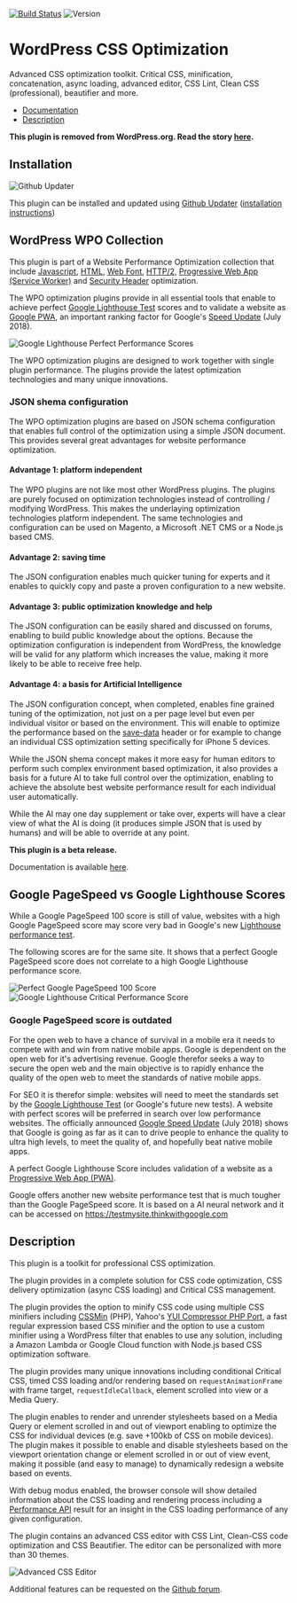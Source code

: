 [![Build Status](https://travis-ci.org/o10n-x/wordpress-css-optimization.svg?branch=master)](https://travis-ci.org/o10n-x/wordpress-css-optimization) ![Version](https://img.shields.io/github/release/o10n-x/wordpress-css-optimization.svg)

# WordPress CSS Optimization

Advanced CSS optimization toolkit. Critical CSS, minification, concatenation, async loading, advanced editor, CSS Lint, Clean CSS (professional), beautifier and more.

* [Documentation](https://github.com/o10n-x/wordpress-css-optimization/tree/master/docs)
* [Description](https://github.com/o10n-x/wordpress-css-optimization#description)

**This plugin is removed from WordPress.org. Read the story [here](https://github.com/o10n-x/wordpress-css-optimization/issues/4).**

## Installation

![Github Updater](https://github.com/afragen/github-updater/raw/develop/assets/GitHub_Updater_logo_small.png)

This plugin can be installed and updated using [Github Updater](https://github.com/afragen/github-updater) ([installation instructions](https://github.com/afragen/github-updater/wiki/Installation))

## WordPress WPO Collection

This plugin is part of a Website Performance Optimization collection that include [Javascript](https://github.com/o10n-x/wordpress-javascript-optimization), [HTML](https://github.com/o10n-x/wordpress-html-optimization), [Web Font](https://github.com/o10n-x/wordpress-font-optimization), [HTTP/2](https://github.com/o10n-x/wordpress-http2-optimization), [Progressive Web App (Service Worker)](https://github.com/o10n-x/wordpress-pwa-optimization) and [Security Header](https://github.com/o10n-x/wordpress-security-header-optimization) optimization. 

The WPO optimization plugins provide in all essential tools that enable to achieve perfect [Google Lighthouse Test](https://developers.google.com/web/tools/lighthouse/) scores and to validate a website as [Google PWA](https://developers.google.com/web/progressive-web-apps/), an important ranking factor for Google's [Speed Update](https://searchengineland.com/google-speed-update-page-speed-will-become-ranking-factor-mobile-search-289904) (July 2018).

![Google Lighthouse Perfect Performance Scores](https://github.com/o10n-x/wordpress-css-optimization/blob/master/docs/images/google-lighthouse-pwa-validation.jpg)

The WPO optimization plugins are designed to work together with single plugin performance. The plugins provide the latest optimization technologies and many unique innovations.

### JSON shema configuration

The WPO optimization plugins are based on JSON schema configuration that enables full control of the optimization using a simple JSON document. This provides several great advantages for website performance optimization.

#### Advantage 1: platform independent

The WPO plugins are not like most other WordPress plugins. The plugins are purely focused on optimization technologies instead of controlling / modifying WordPress. This makes the underlaying optimization technologies platform independent. The same technologies and configuration can be used on Magento, a Microsoft .NET CMS or a Node.js based CMS. 

#### Advantage 2: saving time

The JSON configuration enables much quicker tuning for experts and it enables to quickly copy and paste a proven configuration to a new website.

#### Advantage 3: public optimization knowledge and help

The JSON configuration can be easily shared and discussed on forums, enabling to build public knowledge about the options. Because the optimization configuration is independent from WordPress, the knowledge will be valid for any platform which increases the value, making it more likely to be able to receive free help.

#### Advantage 4: a basis for Artificial Intelligence

The JSON configuration concept, when completed, enables fine grained tuning of the optimization, not just on a per page level but even per individual visitor or based on the environment. This will enable to optimize the performance based on the [save-data](https://developers.google.com/web/updates/2016/02/save-data) header or for example to change an individual CSS optimization setting specifically for iPhone 5 devices. 

While the JSON shema concept makes it more easy for human editors to perform such complex environment based optimization, it also provides a basis for a future AI to take full control over the optimization, enabling to achieve the absolute best website performance result for each individual user automatically.

While the AI may one day supplement or take over, experts will have a clear view of what the AI is doing (it produces simple JSON that is used by humans) and will be able to override at any point.

**This plugin is a beta release.**

Documentation is available [here](https://github.com/o10n-x/wordpress-css-optimization/tree/master/docs).

## Google PageSpeed vs Google Lighthouse Scores

While a Google PageSpeed 100 score is still of value, websites with a high Google PageSpeed score may score very bad in Google's new [Lighthouse performance test](https://developers.google.com/web/tools/lighthouse/). 

The following scores are for the same site. It shows that a perfect Google PageSpeed score does not correlate to a high Google Lighthouse performance score.

![Perfect Google PageSpeed 100 Score](https://github.com/o10n-x/wordpress-css-optimization/blob/master/docs/images/google-pagespeed-100.png) ![Google Lighthouse Critical Performance Score](https://github.com/o10n-x/wordpress-css-optimization/blob/master/docs/images/lighthouse-performance-15.png)

### Google PageSpeed score is outdated

For the open web to have a chance of survival in a mobile era it needs to compete with and win from native mobile apps. Google is dependent on the open web for it's advertising revenue. Google therefor seeks a way to secure the open web and the main objective is to rapidly enhance the quality of the open web to meet the standards of native mobile apps.

For SEO it is therefor simple: websites will need to meet the standards set by the [Google Lighthouse Test](https://developers.google.com/web/tools/lighthouse/) (or Google's future new tests). A website with perfect scores will be preferred in search over low performance websites. The officially announced [Google Speed Update](https://searchengineland.com/google-speed-update-page-speed-will-become-ranking-factor-mobile-search-289904) (July 2018) shows that Google is going as far as it can to drive people to enhance the quality to ultra high levels, to meet the quality of, and hopefully beat native mobile apps.

A perfect Google Lighthouse Score includes validation of a website as a [Progressive Web App (PWA)](https://developers.google.com/web/progressive-web-apps/).

Google offers another new website performance test that is much tougher than the Google PageSpeed score. It is based on a AI neural network and it can be accessed on https://testmysite.thinkwithgoogle.com

## Description

This plugin is a toolkit for professional CSS optimization.

The plugin provides in a complete solution for CSS code optimization, CSS delivery optimization (async CSS loading) and Critical CSS management.

The plugin provides the option to minify CSS code using multiple CSS minifiers including [CSSMin](https://github.com/natxet/CssMin) (PHP), Yahoo's [YUI Compressor PHP Port](https://github.com/tubalmartin/YUI-CSS-compressor-PHP-port), a fast regular expression based CSS minifier and the option to use a custom minifier using a WordPress filter that enables to use any solution, including a Amazon Lambda or Google Cloud function with Node.js based CSS optimization software. 

The plugin provides many unique innovations including conditional Critical CSS, timed CSS loading and/or rendering based on `requestAnimationFrame` with frame target, `requestIdleCallback`, element scrolled into view or a Media Query.

The plugin enables to render and unrender stylesheets based on a Media Query or element scrolled in and out of viewport enabling to optimize the CSS for individual devices (e.g. save +100kb of CSS on mobile devices). The plugin makes it possible to enable and disable stylesheets based on the viewport orientation change or element scrolled in or out of view event, making it possible (and easy to manage) to dynamically redesign a website based on events.

With debug modus enabled, the browser console will show detailed information about the CSS loading and rendering process including a [Performance API](https://developer.mozilla.org/nl/docs/Web/API/Performance) result for an insight in the CSS loading performance of any given configuration.

The plugin contains an advanced CSS editor with CSS Lint, Clean-CSS code optimization and CSS Beautifier. The editor can be personalized with more than 30 themes.

![Advanced CSS Editor](https://github.com/o10n-x/wordpress-css-optimization/blob/master/docs/images/css-editor.png)

Additional features can be requested on the [Github forum](https://github.com/o10n-x/wordpress-css-optimization/issues).
